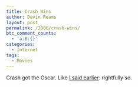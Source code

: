```yaml
---
title: Crash Wins
author: Devin Reams
layout: post
permalink: /2006/crash-wins/
btc_comment_counts:
  - 'a:0:{}'
categories:
  - Internet
tags:
  - Movies
---
```

Crash got the Oscar. Like [I said earlier][1]: rightfully so.

 [1]: http://devin.reams.me/2006/review-crash/